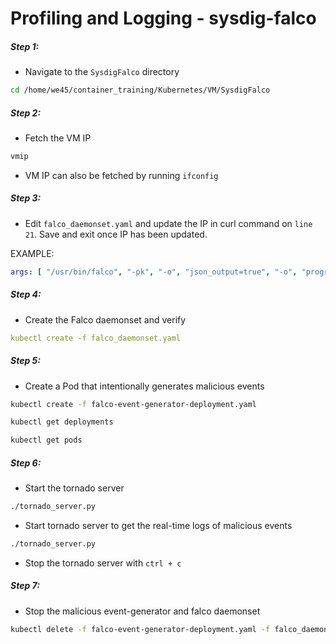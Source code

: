 # Profiling and Logging - sysdig-falco


##### Step 1: 

* Navigate to the `SysdigFalco` directory

```bash
cd /home/we45/container_training/Kubernetes/VM/SysdigFalco
```

##### Step 2: 

* Fetch the VM IP

```bash
vmip
```

* VM IP can also be fetched by running `ifconfig`

##### Step 3: 

* Edit `falco_daemonset.yaml` and update the IP in curl command on `line 21`. Save and exit once IP has been updated.

EXAMPLE:

```yaml
args: [ "/usr/bin/falco", "-pk", "-o", "json_output=true", "-o", "program_output.enabled=true", "-o",  "program_output.program=jq '{text: .output}' | curl -d @- -X POST http://10.0.2.15:9090"]
```

##### Step 4: 

* Create the Falco daemonset and verify

```yaml
kubectl create -f falco_daemonset.yaml
```

##### Step 5:

* Create a Pod that intentionally generates malicious events

```bash
kubectl create -f falco-event-generator-deployment.yaml

kubectl get deployments

kubectl get pods
```

##### Step 6:

* Start the tornado server

```bash
./tornado_server.py
```

* Start tornado server to get the real-time logs of malicious events

```bash
./tornado_server.py
```

* Stop the tornado server with `ctrl + c`

##### Step 7:

* Stop the malicious event-generator and falco daemonset

```bash
kubectl delete -f falco-event-generator-deployment.yaml -f falco_daemonset.yaml
```
